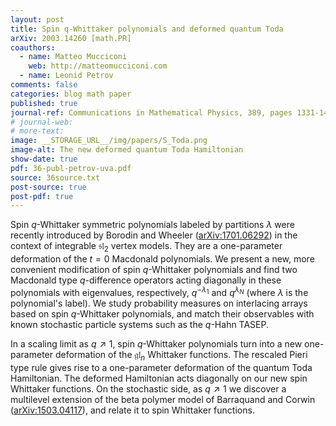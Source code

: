 ```yaml
---
layout: post
title: Spin q-Whittaker polynomials and deformed quantum Toda
arXiv: 2003.14260 [math.PR]
coauthors: 
  - name: Matteo Mucciconi
    web: http://matteomucciconi.com
  - name: Leonid Petrov
comments: false
categories: blog math paper
published: true
journal-ref: Communications in Mathematical Physics, 389, pages 1331-1416 (2022)
# journal-web: 
# more-text:
image: __STORAGE_URL__/img/papers/S_Toda.png
image-alt: The new deformed quantum Toda Hamiltonian
show-date: true
pdf: 36-publ-petrov-uva.pdf
source: 36source.txt
post-source: true
post-pdf: true
---
```


Spin $q$-Whittaker symmetric polynomials labeled by partitions $\lambda$ were recently introduced by Borodin and Wheeler ([arXiv:1701.06292](https://arxiv.org/abs/1701.06292)) in the context of integrable $\mathfrak{sl}_2$ vertex models. They are a one-parameter deformation of the $t=0$ Macdonald polynomials. We present a new, more convenient modification of spin $q$-Whittaker polynomials and find two Macdonald type $q$-difference operators acting diagonally in these polynomials with eigenvalues, respectively, $q^{-\lambda_1}$ and $q^{\lambda_N}$ (where $\lambda$ is the polynomial's label). We study probability measures on interlacing arrays based on spin $q$-Whittaker polynomials, and match their observables with known stochastic particle systems such as the $q$-Hahn TASEP.
	
In a scaling limit as $q\nearrow 1$, spin $q$-Whittaker polynomials turn into a new one-parameter deformation of the $\mathfrak{gl}_n$ Whittaker functions. The rescaled Pieri type rule gives rise to a one-parameter deformation of the quantum Toda Hamiltonian. The deformed Hamiltonian acts diagonally on our new spin Whittaker functions. On the stochastic side, as $q\nearrow 1$ we discover a multilevel extension of the beta polymer model of Barraquand and Corwin ([arXiv:1503.04117](https://arxiv.org/abs/1503.04117)), and relate it to spin Whittaker functions.
